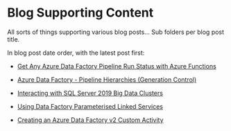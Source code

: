 # Blog Supporting Content

All sorts of things supporting various blog posts... Sub folders per blog post title.

In blog post date order, with the latest post first:

- [Get Any Azure Data Factory Pipeline Run Status with Azure Functions](https://mrpaulandrew.com/2019/11/21/get-any-azure-data-factory-pipeline-run-status-with-azure-functions/)

- [Azure Data Factory - Pipeline Hierarchies (Generation Control)](https://mrpaulandrew.com/2019/09/25/azure-data-factory-pipeline-hierarchies-generation-control/)

- [Interacting with SQL Server 2019 Big Data Clusters](https://mrpaulandrew.com/2018/11/16/interacting-with-sql-server-2019-big-data-clusters/)

- [Using Data Factory Parameterised Linked Services](https://mrpaulandrew.com/2018/11/15/using-data-factory-parameterised-linked-services/)

- [Creating an Azure Data Factory v2 Custom Activity](https://mrpaulandrew.com/2018/11/12/creating-an-azure-data-factory-v2-custom-activity/)
